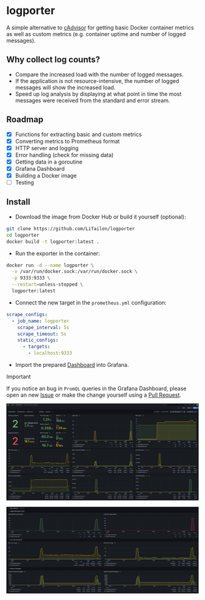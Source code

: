 # logporter

A simple alternative to [cAdvisor](https://github.com/google/cadvisor) for getting basic Docker container metrics as well as custom metrics (e.g. container uptime and number of logged messages).

## Why collect log counts?

- Compare the increased load with the number of logged messages.
- If the application is not resource-intensive, the number of logged messages will show the increased load.
- Speed ​​up log analysis by displaying at what point in time the most messages were received from the standard and error stream.

## Roadmap

- [x] Functions for extracting basic and custom metrics
- [x] Converting metrics to Prometheus format
- [X] HTTP server and logging
- [X] Error handling (check for missing data)
- [X] Getting data in a goroutine
- [X] Grafana Dashboard
- [X] Building a Docker image
- [ ] Testing

## Install

- Download the image from Docker Hub or build it yourself (optional):

```bash
git clone https://github.com/Lifailon/logporter
cd logporter
docker build -t logporter:latest .
```

- Run the exporter in the container:

```bash
docker run -d --name logporter \
  -v /var/run/docker.sock:/var/run/docker.sock \
  -p 9333:9333 \
  --restart=unless-stopped \
  logporter:latest
```

- Connect the new target in the `prometheus.yml` configuration:

```yml
scrape_configs:
  - job_name: logporter
    scrape_interval: 5s
    scrape_timeout: 5s
    static_configs:
      - targets:
        - localhost:9333
```

- Import the prepared [Dashboard](cfg/grafana-dashboard.json) into Grafana.

> [!IMPORTANT]
> If you notice an bug in `PromQL` queries in the Grafana Dashboard, please open an new [Issue](https://github.com/Lifailon/logporter/issues) or make the change yourself using a [Pull Request](https://github.com/Lifailon/logporter/pulls).

![](/img/basic-metrics.jpg)

![](/img/other-metrics.jpg)
